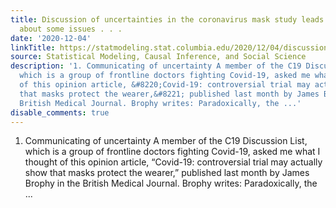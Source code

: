 ```yaml
---
title: Discussion of uncertainties in the coronavirus mask study leads us to think
  about some issues . . .
date: '2020-12-04'
linkTitle: https://statmodeling.stat.columbia.edu/2020/12/04/discussion-of-uncertainties-in-the-coronavirus-mask-study-leads-us-to-think-about-some-issues/
source: Statistical Modeling, Causal Inference, and Social Science
description: '1. Communicating of uncertainty A member of the C19 Discussion List,
  which is a group of frontline doctors fighting Covid-19, asked me what I thought
  of this opinion article, &#8220;Covid-19: controversial trial may actually show
  that masks protect the wearer,&#8221; published last month by James Brophy in the
  British Medical Journal. Brophy writes: Paradoxically, the ...'
disable_comments: true
---
```

1. Communicating of uncertainty A member of the C19 Discussion List, which is a group of frontline doctors fighting Covid-19, asked me what I thought of this opinion article, &#8220;Covid-19: controversial trial may actually show that masks protect the wearer,&#8221; published last month by James Brophy in the British Medical Journal. Brophy writes: Paradoxically, the ...